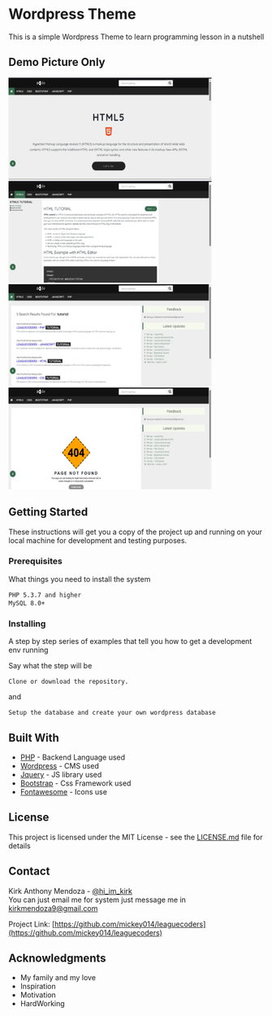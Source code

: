 # Wordpress Theme

This is a simple Wordpress Theme to learn programming lesson in a nutshell

## Demo Picture Only
<img src="demo_picture/123.png" height="200" width="400">&nbsp;&nbsp;<img src="demo_picture/wer.png" height="200" width="400"><img src="demo_picture/resu.png" height="200" width="400">&nbsp;&nbsp;<img src="demo_picture/404.png" height="200" width="400">

## Getting Started

These instructions will get you a copy of the project up and running on your local machine for development and testing purposes.

### Prerequisites

What things you need to install the system

```
PHP 5.3.7 and higher
MySQL 8.0+
```

### Installing

A step by step series of examples that tell you how to get a development env running

Say what the step will be
```
Clone or download the repository.
```
and
```
Setup the database and create your own wordpress database
```

## Built With

* [PHP](https://www.php.net/) - Backend Language used
* [Wordpress](https://wordpress.com/) - CMS used
* [Jquery](https://jquery.com/) - JS library used
* [Bootstrap](https://bootstrap.com/) - Css Framework used
* [Fontawesome](https://fontawesome.com/) - Icons use

## License

This project is licensed under the MIT License - see the [LICENSE.md](LICENSE.md) file for details

## Contact

Kirk Anthony Mendoza - [@hi_im_kirk](https://twitter.com/hi_im_kirk) <br>
You can just email me for system just message me in kirkmendoza9@gmail.com

Project Link: [https://github.com/mickey014/leaguecoders](https://github.com/mickey014/leaguecoders)


## Acknowledgments

* My family and my love
* Inspiration
* Motivation
* HardWorking

